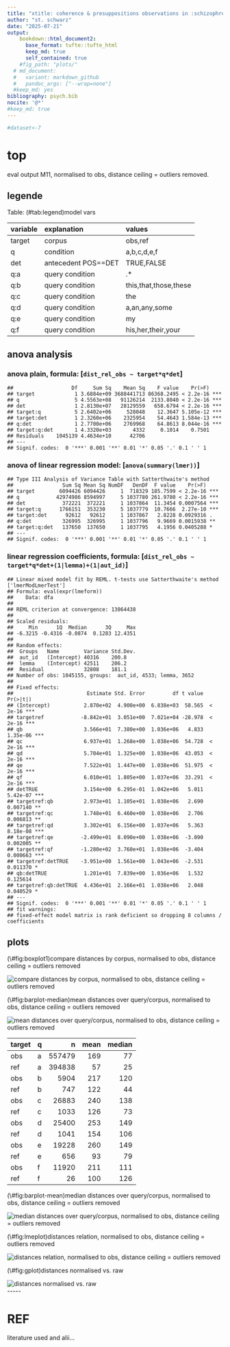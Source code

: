 ```yaml
---
title: "xtitle: coherence & presuppositions observations in :schizophrenia: threads"
author: "st. schwarz"
date: "2025-07-21"
output: 
    bookdown::html_document2:
      base_format: tufte::tufte_html
      keep_md: true
      self_contained: true
    #fig_path: "plots/"
  # md_document:
  #   variant: markdown_github
  #   pandoc_args: ["--wrap=none"]
  #keep_md: yes
bibliography: psych.bib
nocite: '@*'
#keep_md: true
---
```







``` r
#dataset<-7
```



# top
eval output M11, normalised to obs, distance ceiling =  outliers removed.

## legende

Table: (\#tab:legend)model vars

|variable |explanation         |values                |
|:--------|:-------------------|:---------------------|
|target   |corpus              |obs,ref               |
|q        |condition           |a,b,c,d,e,f           |
|det      |antecedent POS==DET |TRUE,FALSE            |
|q:a      |query condition     |.*                    |
|q:b      |query condition     |this,that,those,these |
|q:c      |query condition     |the                   |
|q:d      |query condition     |a,an,any,some         |
|q:e      |query condition     |my                    |
|q:f      |query condition     |his,her,their,your    |

## anova analysis
### anova plain, formula: [``` dist_rel_obs ~ target*q*det ```]

```
##                   Df     Sum Sq    Mean Sq    F value    Pr(>F)    
## target             1 3.6884e+09 3688441713 86368.2495 < 2.2e-16 ***
## q                  5 4.5563e+08   91126214  2133.8040 < 2.2e-16 ***
## det                1 2.8130e+07   28129559   658.6794 < 2.2e-16 ***
## target:q           5 2.6402e+06     528048    12.3647 5.105e-12 ***
## target:det         1 2.3260e+06    2325954    54.4643 1.584e-13 ***
## q:det              1 2.7700e+06    2769968    64.8613 8.044e-16 ***
## target:q:det       1 4.3320e+03       4332     0.1014    0.7501    
## Residuals    1045139 4.4634e+10      42706                         
## ---
## Signif. codes:  0 '***' 0.001 '**' 0.01 '*' 0.05 '.' 0.1 ' ' 1
```

### anova of linear regression model: [`anova(summary(lmer))`]


```
## Type III Analysis of Variance Table with Satterthwaite's method
##                Sum Sq Mean Sq NumDF   DenDF  F value    Pr(>F)    
## target        6094426 6094426     1  718329 185.7599 < 2.2e-16 ***
## q            42974986 8594997     5 1037780 261.9780 < 2.2e-16 ***
## det            372221  372221     1 1037864  11.3454 0.0007564 ***
## target:q      1766151  353230     5 1037779  10.7666  2.27e-10 ***
## target:det      92612   92612     1 1037867   2.8228 0.0929316 .  
## q:det          326995  326995     1 1037796   9.9669 0.0015938 ** 
## target:q:det   137650  137650     1 1037795   4.1956 0.0405288 *  
## ---
## Signif. codes:  0 '***' 0.001 '**' 0.01 '*' 0.05 '.' 0.1 ' ' 1
```

### linear regression coefficients, formula: [``` dist_rel_obs ~ target*q*det+(1|lemma)+(1|aut_id) ```]

```
## Linear mixed model fit by REML. t-tests use Satterthwaite's method ['lmerModLmerTest']
## Formula: eval(expr(lmeform))
##    Data: dfa
## 
## REML criterion at convergence: 13864438
## 
## Scaled residuals: 
##     Min      1Q  Median      3Q     Max 
## -6.3215 -0.4316 -0.0874  0.1283 12.4351 
## 
## Random effects:
##  Groups   Name        Variance Std.Dev.
##  aut_id   (Intercept) 40316    200.8   
##  lemma    (Intercept) 42511    206.2   
##  Residual             32808    181.1   
## Number of obs: 1045155, groups:  aut_id, 4533; lemma, 3652
## 
## Fixed effects:
##                        Estimate Std. Error         df t value Pr(>|t|)    
## (Intercept)           2.870e+02  4.900e+00  6.838e+03  58.565  < 2e-16 ***
## targetref            -8.842e+01  3.051e+00  7.021e+04 -28.978  < 2e-16 ***
## qb                    3.566e+01  7.380e+00  1.036e+06   4.833 1.35e-06 ***
## qc                    6.937e+01  1.268e+00  1.038e+06  54.728  < 2e-16 ***
## qd                    5.704e+01  1.325e+00  1.038e+06  43.053  < 2e-16 ***
## qe                    7.522e+01  1.447e+00  1.038e+06  51.975  < 2e-16 ***
## qf                    6.010e+01  1.805e+00  1.037e+06  33.291  < 2e-16 ***
## detTRUE               3.154e+00  6.295e-01  1.042e+06   5.011 5.42e-07 ***
## targetref:qb          2.973e+01  1.105e+01  1.038e+06   2.690 0.007140 ** 
## targetref:qc          1.748e+01  6.460e+00  1.038e+06   2.706 0.006813 ** 
## targetref:qd          3.302e+01  6.156e+00  1.037e+06   5.363 8.18e-08 ***
## targetref:qe         -2.499e+01  8.090e+00  1.038e+06  -3.090 0.002005 ** 
## targetref:qf         -1.280e+02  3.760e+01  1.038e+06  -3.404 0.000663 ***
## targetref:detTRUE    -3.951e+00  1.561e+00  1.043e+06  -2.531 0.011370 *  
## qb:detTRUE            1.201e+01  7.839e+00  1.036e+06   1.532 0.125614    
## targetref:qb:detTRUE  4.436e+01  2.166e+01  1.038e+06   2.048 0.040529 *  
## ---
## Signif. codes:  0 '***' 0.001 '**' 0.01 '*' 0.05 '.' 0.1 ' ' 1
## fit warnings:
## fixed-effect model matrix is rank deficient so dropping 8 columns / coefficients
```

## plots
<div class="figure">
<p class="caption">(\#fig:boxplot1)compare distances by corpus, normalised to obs, distance ceiling =  outliers removed</p><img src="poster-ext_files/figure-html/boxplot1-1.png" alt="compare distances by corpus, normalised to obs, distance ceiling =  outliers removed"  /></div>

<div class="figure">
<p class="caption">(\#fig:barplot-median)mean distances over query/corpus, normalised to obs, distance ceiling =  outliers removed</p><img src="poster-ext_files/figure-html/barplot-median-1.png" alt="mean distances over query/corpus, normalised to obs, distance ceiling =  outliers removed"  /></div>



|target |q  |      n| mean| median|
|:------|:--|------:|----:|------:|
|obs    |a  | 557479|  169|     77|
|ref    |a  | 394838|   57|     25|
|obs    |b  |   5904|  217|    120|
|ref    |b  |    747|  122|     44|
|obs    |c  |  26883|  240|    138|
|ref    |c  |   1033|  126|     73|
|obs    |d  |  25400|  253|    149|
|ref    |d  |   1041|  154|    106|
|obs    |e  |  19228|  260|    149|
|ref    |e  |    656|   93|     79|
|obs    |f  |  11920|  211|    111|
|ref    |f  |     26|  100|    126|


<div class="figure">
<p class="caption">(\#fig:barplot-mean)median distances over query/corpus, normalised to obs, distance ceiling =  outliers removed</p><img src="poster-ext_files/figure-html/barplot-mean-1.png" alt="median distances over query/corpus, normalised to obs, distance ceiling =  outliers removed"  /></div>

<div class="figure">
<p class="caption">(\#fig:lmeplot)distances relation, normalised to obs, distance ceiling =  outliers removed</p><img src="poster-ext_files/figure-html/lmeplot-1.png" alt="distances relation, normalised to obs, distance ceiling =  outliers removed"  /></div>

<div class="figure">
<p class="caption">(\#fig:gplot)distances normalised vs. raw</p><img src="poster-ext_files/figure-html/gplot-1.png" alt="distances normalised vs. raw"  /></div>
-----

# REF
literature used and alii...   


